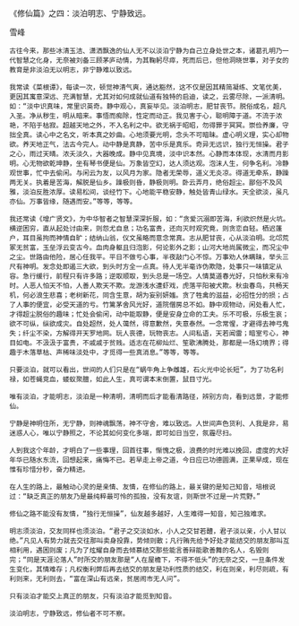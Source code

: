 《修仙篇》之四：淡泊明志、宁静致远。

雪峰


    古往今来，那些冰清玉洁、潇洒飘逸的仙人无不以淡泊宁静为自己立身处世之本，诸葛孔明乃一代智慧之化身，无奈被刘备三顾茅庐动情，为其鞠躬尽瘁，死而后已，但他洞晓世事，对子女的教育是非淡泊无以明志，非宁静难以致远。

    我常读《菜根谭》，每读一次，顿觉神清气爽，通达豁然，这不仅是因其精简凝练、文笔优美，更因其寓意深远、充满智慧，尤其对如何成就仙道有独特的启迪，读之，云雾尽除，一派清明。如：“淡中识真味，常里识英奇。静中观心，真妄毕见。淡泊明志，肥甘丧节。脱俗成名，超凡入圣。净从秽生，明从暗来。事悟而痴除，性定而动正。我见害于心，聪明障于道。不流于浓艳，不陷于枯寂。超越天地之外，不入名利之中。欲无祸于昭昭，勿得罪于冥冥。崇俭养廉，守拙全真。读心中之名文，听本真之妙曲。心地须要光明，念头不可暗昧。虚心明义理，实心却物欲。养天地正气，法古今完人。动中静是真静，苦中乐是真乐。奇异无远识，独行无恒操。君子之心，雨过天晴。浓夭淡久，大器晚成。静中见真境，淡中识本然。心静而本体现，水清而月影明。心无物欲乾坤静，坐有琴书便是仙。万象皆空幻，达人须达观。泡沫人生，何争名利。冷静观世事，忙中去偷闲。与闲云为友，以风月为家。隐者无荣辱，道义无炎凉。得道无牵系，静躁两无关。执着是苦海，解脱是仙乡。躁极则昏，静极则明。卧云弄月，绝俗超尘。鄙俗不及风雅，淡泊反胜浓厚。读易松间，谈经竹下。心地能平稳安静，触处皆青山绿水。天全欲淡，虽凡亦仙。万事皆缘，随遇而安。”等等，等等。

    我还常读《增广贤文》，为中华智者之智慧深深折服，如：“贪爱沉溺即苦海，利欲炽然是火坑。横逆困穷，直从起处讨由来，则怨尤自息；功名富贵，还向灭时观究竟，则贪恋自轻。栖迟蓬户，耳目虽拘而神情自旷；结纳山翁，仪文虽略而意念常真。志从肥甘丧，心从淡泊明。北邙荒冢无贫富，玉垒浮云变古今。血肉身躯且归泡影，何论影外之影；山河大地尚属微尘，而况尘中之尘。世路由他险，居心任我平。平日不做亏心事，半夜敲门心不惊。万事劝人休瞒昧，举头三尺有神明。发念处即遏三大欲，到头时方全一点真。待人无半毫诈伪欺隐，处事只一味镇定从容。急行缓行，前程只有许多路；逆取顺取，到头总是一场空。人情莫道春光好，只怕秋来有冷时。人恶人怕天不怕，人善人欺天不欺。龙游浅水遭虾戏，虎落平阳被犬欺。秋虫春鸟，共畅天机，何必浪生悲喜；老树新花，同含生意，胡为妄别妍媸。贪了牲禽的滋益，必招性分的损；占了人事的便宜，必受天道的亏。竹篱茅舍风光好，道院僧房总不如。静中观物动，闲处看人忙，才得超尘脱俗的趣味；忙处会偷闲，动中能取静，便是安身立命的工夫。乐不可极，乐极生哀；欲不可纵，纵欲成灾。自处超然，处人蔼然，得意歉然，失意泰然。一念常惺，才避得去神弓鬼失；纤尘不染，方解得开天罗地网。玩人丧德，玩物丧志。人间私语，天若闻雷；暗室亏心，神目如电。不汲汲于富贵，不戚戚于贫贱。适志在花柳灿烂、笙歌沸腾处，那都是一场幻境界；得趣于木落草枯、声稀味淡处中，才觅得一些真消息。”等等，等等。

    只要淡泊，就可以看出，世间的人们只是在“蜗牛角上争雌雄，石火光中论长短”，为了功名利禄，如苍蝇竞血，蝼蚁聚膻，如此人生，真可谓本末倒置，鼠目寸光。

    唯有淡泊，才能明志，淡泊是一种清明，清明而后才能看清路径，辨别方向，看到远景，才能修仙。

    宁静是神明住所，无宁静，则神魂飘荡，神不守舍，难以致远。人世间声色货利、人我是非，易迷惑人心，唯以宁静照之，不论其如何变化多端，即可如日当空，氛霾尽扫。

    人到我这个年龄，才明白了一些事理，回首往事，惭愧之极，浪费的时光难以挽回，虚度的大好年华已随水东流，回想起来，痛悔不已。若早走上帝之道，今日应已功德圆满，正果早成，现在惟有珍惜分秒，奋力精进。 

    在人生的路上，最触动心灵的是亲情、友情，在修仙的路上，最关键的是知己知音，培根说过：“缺乏真正的朋友乃是最纯粹最可怜的孤独，没有友谊，则斯世不过是一片荒野。”

    修仙之路不能没有友情，“独行无恒操”，仙友越多越好，人生难得一知音，知己独难求。

    明志须淡泊，交友同样也须淡泊。“君子之交淡如水，小人之交甘若醴，君子淡以亲，小人甘以绝。”凡见人有势力就去交往那叫卖身投靠，势倾则散；凡行贿先给予好处才能结交的朋友那叫互相利用，遇困则废；凡为了炫耀自身而去倾慕结交那些能言善辩能歌善舞的名人，名毁则完；“同是天涯沦落人”时所交的朋友那是“人在屋檐下，不得不低头”的无奈之交，一旦条件发生变化，其情难存；凡权衡利弊后再去结交的朋友是功利性质的结交，利在则亲，利尽则疏，有利则来，无利则去，“富在深山有远亲，贫居闹市无人问”。

    只有淡泊才能交上真正的朋友，只有淡泊才能觅到知音。

    淡泊明志，宁静致远，修仙者不可不察。



